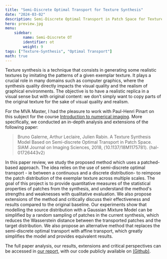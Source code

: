 ```yaml
---
title: "Semi-Discrete Optimal Transport for Texture Synthesis"
date: "2024-03-02"
description: Semi-Discrete Optimal Transport in Patch Space for Texture Synthesis
hero: preview.jpg
menu:
    sidebar:
        name: Semi-Discrete OT
        identifier: ot
        weight: 9
tags: ["Texture-Synthesis", "Optimal Transport"]
math: true
---
```


Texture synthesis is a technique that consists in generating some realistic textures by imitating the patterns of a given exemplar texture. It plays a crucial role in many domains such as computer graphics, where the synthesis quality directly impacts the visual quality and the realism of graphical environments. The objective is to have a realistic replica in a visual sense but with original content: we don’t simply want to copy parts of the original texture for the sake of visual quality and realism.

For the MVA Master, I had the pleasure to work with Paul-Henri Pinart on this subject for the course [Introduction to numerical imaging](https://perso.telecom-paristech.fr/gousseau/MVA/). More specifically, we conducted an in-depth analysis and extensions of the following paper:

> Bruno Galerne, Arthur Leclaire, Julien Rabin. A Texture Synthesis Model Based on Semi-discrete Optimal Transport in Patch Space. SIAM Journal on Imaging Sciences, 2018, ⟨10.1137/18M1175781⟩. ⟨hal-01726443v2⟩

In this paper review, we study the proposed method which uses a patched-based approach. The idea relies on the use of semi-discrete
optimal transport - ie between a continuous and a discrete distribution- to reimpose the patch distribution of the exemplar texture across multiple scales. The goal of this project is to provide quantitative measures of the statistical properties of patches from the synthesis, and understand the method's strengths and weaknesses with qualitative evaluation. We also propose extensions of the method and critically discuss their effectiveness and results compared to the original baseline. Our experiments show that modelling the source distribution with a Gaussian Mixture Model can be simplified by a random sampling of patches in the current synthesis, which reduces the Wasserstein distance between the transported patches and the target distribution. We also propose an alternative method that replaces the semi-discrete optimal transport with affine transport, which greatly simplifies the model and provides equivalent results.

The full paper analysis, our results, extensions and critical perspectives can be accessed in [our report](IIN_report.pdf), with our code publicly available on [(Github)](https://github.com/Clement-W/TextureOptimalTransport_MVA).
